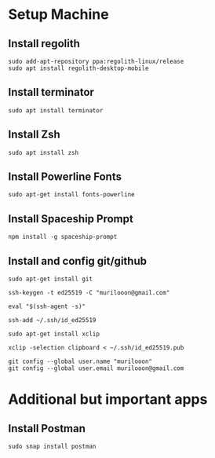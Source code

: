 # Setup Machine

## Install regolith
```
sudo add-apt-repository ppa:regolith-linux/release
sudo apt install regolith-desktop-mobile
```

## Install terminator
`sudo apt install terminator`

## Install Zsh
`sudo apt install zsh`

## Install Powerline Fonts
`sudo apt-get install fonts-powerline`

## Install Spaceship Prompt
`npm install -g spaceship-prompt`

## Install and config git/github
```
sudo apt-get install git

ssh-keygen -t ed25519 -C "murilooon@gmail.com"

eval "$(ssh-agent -s)"

ssh-add ~/.ssh/id_ed25519

sudo apt-get install xclip

xclip -selection clipboard < ~/.ssh/id_ed25519.pub

git config --global user.name "murilooon"
git config --global user.email murilooon@gmail.com
```

# Additional but important apps

## Install Postman
`sudo snap install postman`
